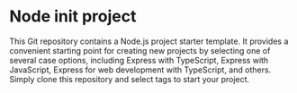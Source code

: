 # Node init project

This Git repository contains a Node.js project starter template. It provides a convenient starting point for creating new projects by selecting one of several case options, including Express with TypeScript, Express with JavaScript, Express for web development with TypeScript, and others. Simply clone this repository and select tags to start your project.
